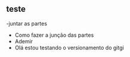 ## teste
-juntar as partes 
- Como fazer a junção das partes 
- Ademir
- Olá estou testando o versionamento do gitgi
